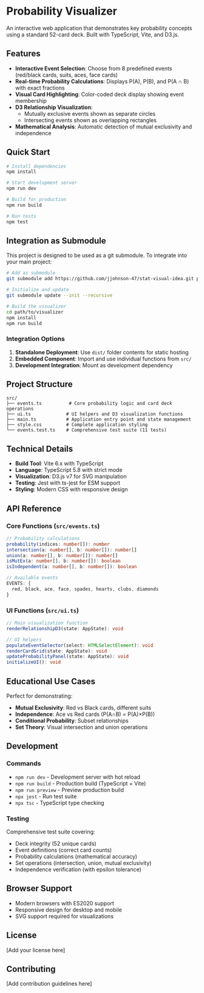 # Probability Visualizer

An interactive web application that demonstrates key probability concepts using a standard 52-card deck. Built with TypeScript, Vite, and D3.js.

## Features

- **Interactive Event Selection**: Choose from 8 predefined events (red/black cards, suits, aces, face cards)
- **Real-time Probability Calculations**: Displays P(A), P(B), and P(A ∩ B) with exact fractions
- **Visual Card Highlighting**: Color-coded deck display showing event membership
- **D3 Relationship Visualization**: 
  - Mutually exclusive events shown as separate circles
  - Intersecting events shown as overlapping rectangles
- **Mathematical Analysis**: Automatic detection of mutual exclusivity and independence

## Quick Start

```bash
# Install dependencies
npm install

# Start development server
npm run dev

# Build for production
npm run build

# Run tests
npm test
```

## Integration as Submodule

This project is designed to be used as a git submodule. To integrate into your main project:

```bash
# Add as submodule
git submodule add https://github.com/jjohnson-47/stat-visual-idea.git path/to/visualizer

# Initialize and update
git submodule update --init --recursive

# Build the visualizer
cd path/to/visualizer
npm install
npm run build
```

### Integration Options

1. **Standalone Deployment**: Use `dist/` folder contents for static hosting
2. **Embedded Component**: Import and use individual functions from `src/`
3. **Development Integration**: Mount as development dependency

## Project Structure

```
src/
├── events.ts          # Core probability logic and card deck operations
├── ui.ts             # UI helpers and D3 visualization functions
├── main.ts           # Application entry point and state management
├── style.css         # Complete application styling
└── events.test.ts    # Comprehensive test suite (11 tests)
```

## Technical Details

- **Build Tool**: Vite 6.x with TypeScript
- **Language**: TypeScript 5.8 with strict mode
- **Visualization**: D3.js v7 for SVG manipulation
- **Testing**: Jest with ts-jest for ESM support
- **Styling**: Modern CSS with responsive design

## API Reference

### Core Functions (`src/events.ts`)

```typescript
// Probability calculations
probability(indices: number[]): number
intersection(a: number[], b: number[]): number[]
union(a: number[], b: number[]): number[]
isMutEx(a: number[], b: number[]): boolean
isIndependent(a: number[], b: number[]): boolean

// Available events
EVENTS: {
  red, black, ace, face, spades, hearts, clubs, diamonds
}
```

### UI Functions (`src/ui.ts`)

```typescript
// Main visualization function
renderRelationshipD3(state: AppState): void

// UI helpers
populateEventSelector(select: HTMLSelectElement): void
renderCardGrid(state: AppState): void
updateProbabilityPanel(state: AppState): void
initializeUI(): void
```

## Educational Use Cases

Perfect for demonstrating:

- **Mutual Exclusivity**: Red vs Black cards, different suits
- **Independence**: Ace vs Red cards (P(A∩B) = P(A)×P(B))
- **Conditional Probability**: Subset relationships
- **Set Theory**: Visual intersection and union operations

## Development

### Commands

- `npm run dev` - Development server with hot reload
- `npm run build` - Production build (TypeScript + Vite)
- `npm run preview` - Preview production build
- `npx jest` - Run test suite
- `npx tsc` - TypeScript type checking

### Testing

Comprehensive test suite covering:
- Deck integrity (52 unique cards)
- Event definitions (correct card counts)
- Probability calculations (mathematical accuracy)
- Set operations (intersection, union, mutual exclusivity)
- Independence verification (with epsilon tolerance)

## Browser Support

- Modern browsers with ES2020 support
- Responsive design for desktop and mobile
- SVG support required for visualizations

## License

[Add your license here]

## Contributing

[Add contribution guidelines here]